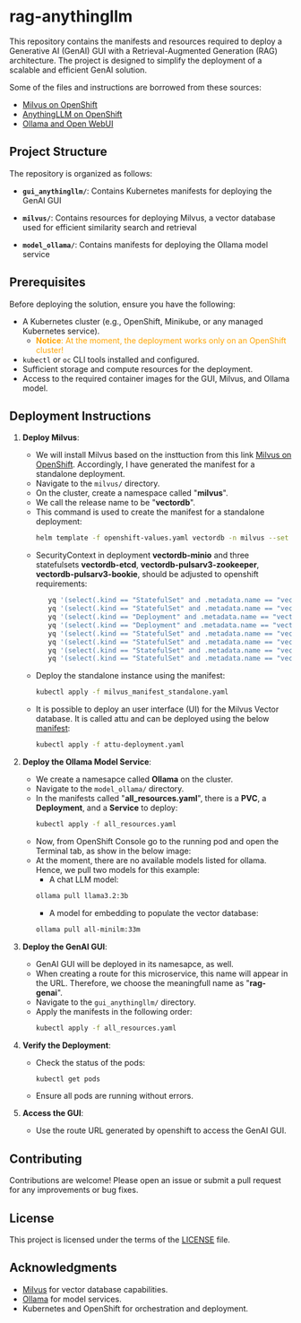# rag-anythingllm

This repository contains the manifests and resources required to deploy a Generative AI (GenAI) GUI with a Retrieval-Augmented Generation (RAG) architecture. The project is designed to simplify the deployment of a scalable and efficient GenAI solution.

Some of the files and instructions are borrowed from these sources:

- [Milvus on OpenShift](https://github.com/rh-aiservices-bu/llm-on-openshift/tree/main/vector-databases/milvus)
- [AnythingLLM on OpenShift](https://github.com/rh-aiservices-bu/llm-on-openshift/blob/main/llm-clients/anythingllm/Readme.md)
- [Ollama and Open WebUI](https://gautam75.medium.com/deploy-ollama-and-open-webui-on-openshift-c88610d3b5c7)

## Project Structure

The repository is organized as follows:

- **`gui_anythingllm/`**: Contains Kubernetes manifests for deploying the GenAI GUI

- **`milvus/`**: Contains resources for deploying Milvus, a vector database used for efficient similarity search and retrieval

- **`model_ollama/`**: Contains manifests for deploying the Ollama model service


## Prerequisites

Before deploying the solution, ensure you have the following:

- A Kubernetes cluster (e.g., OpenShift, Minikube, or any managed Kubernetes service).
  - <span style="color:orange;"> **Notice**: At the moment, the deployment works only on an OpenShift cluster!
- `kubectl` or `oc` CLI tools installed and configured.
- Sufficient storage and compute resources for the deployment.
- Access to the required container images for the GUI, Milvus, and Ollama model.

## Deployment Instructions

1. **Deploy Milvus**:

    - We will install Milvus based on the insttuction from this link [Milvus on OpenShift](https://github.com/rh-aiservices-bu/llm-on-openshift/tree/main/vector-databases/milvus). Accordingly, I have generated the manifest for a standalone deployment.
   - Navigate to the `milvus/` directory.
   - On the cluster, create a namespace called "**milvus**".
   - We call the release name to be "**vectordb**".
   - This command is used to create the manifest for a standalone deployment:
     ```sh
     helm template -f openshift-values.yaml vectordb -n milvus --set cluster.enabled=false --set etcd.replicaCount=1 --set minio.mode=standalone --set pulsar.enabled=false milvus/milvus > milvus_manifest_standalone.yaml
     ```
   - SecurityContext in deployment **vectordb-minio** and three statefulsets **vectordb-etcd**, **vectordb-pulsarv3-zookeeper**, **vectordb-pulsarv3-bookie**, should be adjusted to openshift requirements:
     ```sh
        yq '(select(.kind == "StatefulSet" and .metadata.name == "vectordb-etcd") | .spec.template.spec.securityContext) = {}' -i milvus_manifest_standalone.yaml
        yq '(select(.kind == "StatefulSet" and .metadata.name == "vectordb-etcd") | .spec.template.spec.containers[0].securityContext) = {"capabilities": {"drop": ["ALL"]}, "runAsNonRoot": true, "allowPrivilegeEscalation": false}' -i milvus_manifest_standalone.yaml
        yq '(select(.kind == "Deployment" and .metadata.name == "vectordb-minio") | .spec.template.spec.containers[0].securityContext) = {"capabilities": {"drop": ["ALL"]}, "runAsNonRoot": true, "allowPrivilegeEscalation": false, "seccompProfile": {"type": "RuntimeDefault"} }' -i milvus_manifest_standalone.yaml
        yq '(select(.kind == "Deployment" and .metadata.name == "vectordb-minio") | .spec.template.spec.securityContext) = {}' -i milvus_manifest_standalone.yaml
        yq '(select(.kind == "StatefulSet" and .metadata.name == "vectordb-pulsarv3-zookeeper") | .spec.template.spec.securityContext) = {}' -i milvus_manifest_standalone.yaml
        yq '(select(.kind == "StatefulSet" and .metadata.name == "vectordb-pulsarv3-zookeeper") | .spec.template.spec.containers[0].securityContext) = {"capabilities": {"drop": ["ALL"]}, "runAsNonRoot": true, "allowPrivilegeEscalation": false}' -i milvus_manifest_standalone.yaml
        yq '(select(.kind == "StatefulSet" and .metadata.name == "vectordb-pulsarv3-bookie") | .spec.template.spec.securityContext) = {}' -i milvus_manifest_standalone.yaml
        yq '(select(.kind == "StatefulSet" and .metadata.name == "vectordb-pulsarv3-bookie") | .spec.template.spec.containers[0].securityContext) = {"capabilities": {"drop": ["ALL"]}, "runAsNonRoot": true, "allowPrivilegeEscalation": false}' -i milvus_manifest_standalone.yaml
     ```
   - Deploy the standalone instance using the manifest:
     ```sh
     kubectl apply -f milvus_manifest_standalone.yaml
     ```
   - It is possible to deploy an user interface (UI) for the Milvus Vector database. It is called attu and can be deployed using the below [manifest](https://github.com/rh-aiservices-bu/llm-on-openshift/blob/main/vector-databases/milvus/attu-deployment.yaml):
     ```sh
     kubectl apply -f attu-deployment.yaml
     ```

2. **Deploy the Ollama Model Service**:
   - We create a namesapce called **Ollama** on the cluster.
   - Navigate to the `model_ollama/` directory.
   - In the manifests called "**all_resources.yaml**", there is a **PVC**, a **Deployment**, and a **Service** to deploy:
     ```sh
     kubectl apply -f all_resources.yaml
     ``` 
   - Now, from OpenShift Console go to the running pod and open the Terminal tab, as show in the below image:
   - At the moment, there are no available models listed for ollama. Hence, we pull two models for this example:
       - A chat LLM model:
        ```sh
        ollama pull llama3.2:3b
        ``` 
       - A model for embedding to populate the vector database:
        ```sh
        ollama pull all-minilm:33m
        ``` 

3. **Deploy the GenAI GUI**:
   - GenAI GUI will be deployed in its namesapce, as well. 
   - When creating a route for this microservice, this name will appear in the URL. Therefore, we choose the meaningfull name as "**rag-genai**".
   - Navigate to the `gui_anythingllm/` directory.
   - Apply the manifests in the following order:
     ```sh
     kubectl apply -f all_resources.yaml
     ```

4. **Verify the Deployment**:
   - Check the status of the pods:
     ```sh
     kubectl get pods
     ```
   - Ensure all pods are running without errors.

5. **Access the GUI**:
   - Use the route URL generated by openshift to access the GenAI GUI.

## Contributing

Contributions are welcome! Please open an issue or submit a pull request for any improvements or bug fixes.

## License

This project is licensed under the terms of the [LICENSE](http://_vscodecontentref_/1) file.

## Acknowledgments

- [Milvus](https://milvus.io/) for vector database capabilities.
- [Ollama](https://ollama.ai/) for model services.
- Kubernetes and OpenShift for orchestration and deployment.